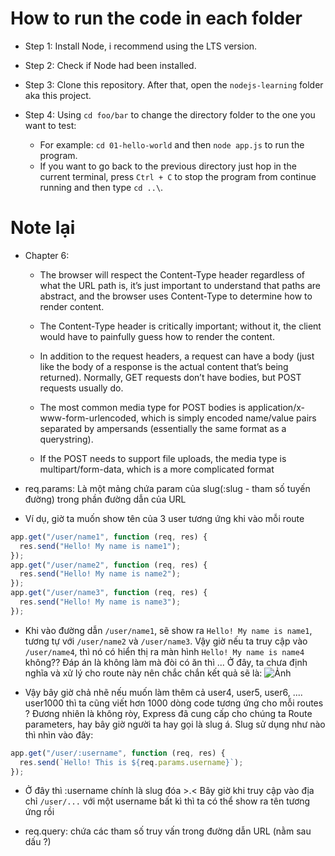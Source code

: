 # How to run the code in each folder

- Step 1: Install Node, i recommend using the LTS version.

- Step 2: Check if Node had been installed.

- Step 3: Clone this repository. After that, open the `nodejs-learning` folder aka this project.

- Step 4: Using `cd foo/bar` to change the directory folder to the one you want to test:
  - For example: `cd 01-hello-world` and then `node app.js` to run the program.
  - If you want to go back to the previous directory just hop in the current terminal, press `Ctrl + C` to stop the program from continue running and then type `cd ..\`.

# Note lại

- Chapter 6:

  - The browser will respect the Content-Type header regardless of what the URL path is, it’s just important to understand that paths are abstract, and the browser uses Content-Type to determine how to render content.

  - The Content-Type header is critically important; without it, the client would have to painfully guess how to render the content.

  - In addition to the request headers, a request can have a body (just like the body of a response is the actual content that’s being returned). Normally, GET requests don’t have bodies, but POST requests usually do.

  - The most common media type for POST bodies is application/x-www-form-urlencoded, which is simply encoded name/value pairs separated by ampersands (essentially the same format as a querystring).

  - If the POST needs to support file uploads, the media type is multipart/form-data, which is a more complicated format

- req.params: Là một mảng chứa param của slug(:slug - tham số tuyến đường) trong phần đường dẫn của URL

- Ví dụ, giờ ta muốn show tên của 3 user tương ứng khi vào mỗi route

```js
app.get("/user/name1", function (req, res) {
  res.send("Hello! My name is name1");
});
app.get("/user/name2", function (req, res) {
  res.send("Hello! My name is name2");
});
app.get("/user/name3", function (req, res) {
  res.send("Hello! My name is name3");
});
```

- Khi vào đường dẫn `/user/name1`, sẽ show ra `Hello! My name is name1`, tương tự với `/user/name2` và `/user/name3`. Vậy giờ nếu ta truy cập vào `/user/name4`, thì nó có hiển thị ra màn hình `Hello! My name is name4 ` không?? Đáp án là không làm mà đòi có ăn thì ... Ở đây, ta chưa định nghĩa và xử lý cho route này nên chắc chắn kết quả sẽ là:
  ![Ảnh](https://i.ibb.co/0FDjwSY/image.png)

- Vậy bây giờ chả nhẽ nếu muốn làm thêm cả user4, user5, user6, .... user1000 thì ta cũng viết hơn 1000 dòng code tương ứng cho mỗi routes ? Đương nhiên là không ròy, Express đã cung cấp cho chúng ta Route parameters, hay bây giờ người ta hay gọi là slug á. Slug sử dụng như nào thì nhìn vào đây:

```js
app.get("/user/:username", function (req, res) {
  res.send(`Hello! This is ${req.params.username}`);
});
```

- Ở đây thì :username chính là slug đóa >.< Bây giờ khi truy cập vào địa chỉ `/user/...` với một username bất kì thì ta có thể show ra tên tương ứng rồi

- req.query: chứa các tham số truy vấn trong đường dẫn URL (nằm sau dấu ?)
